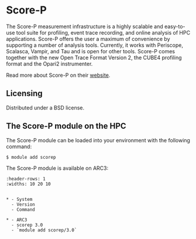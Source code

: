 # Score-P

The Score-P measurement infrastructure is a highly scalable and easy-to-use tool suite for profiling, event trace recording, and online analysis of HPC applications. Score-P offers the user a maximum of convenience by supporting a number of analysis tools. Currently, it works with Periscope, Scalasca, Vampir, and Tau and is open for other tools. Score-P comes together with the new Open Trace Format Version 2, the CUBE4 profiling format and the Opari2 instrumenter.



Read more about Score-P on their [website](http://www.vi-hps.org/tools/score-p.html).





## Licensing

Distributed under a BSD license.



## The Score-P module on the HPC

The Score-P module can be loaded into your environment with the following command:

```bash
$ module add scorep
```

The Score-P module is available on ARC3:

```{list-table}
:header-rows: 1
:widths: 10 20 10


* - System
  - Version
  - Command

* - ARC3
  - scorep 3.0
  - `module add scorep/3.0`

```
